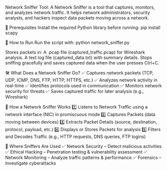    Network Sniffer Tool:
   A Network Sniffer is a tool that captures, monitors, and analyzes network traffic. It helps network administrators, security analysts, and hackers inspect data packets moving across a network.


   🔧 Prerequisites
Install the required Python library before running:
pip install scapy


🎯 How to Run
Run the script with:
python network_sniffer.py

Stores packets in:
A .pcap file (captured_traffic.pcap) for Wireshark analysis.
A text log file (captured_data.txt) with summary details.
Stops sniffing gracefully and saves captured data when the user presses Ctrl+C.


  🛠️ What Does a Network Sniffer Do?
✅ Captures network packets (TCP, UDP, ICMP, DNS, FTP, HTTP, HTTPS, etc.)
✅ Analyzes network activity in real-time
✅ Identifies protocols used in communication
✅ Monitors network security for threats
✅ Saves captured traffic for later analysis (e.g., Wireshark)

🚀 How a Network Sniffer Works
1️⃣ Listens to Network Traffic using a network interface (NIC) in promiscuous mode
2️⃣ Captures Packets (data moving between devices)
3️⃣ Extracts Packet Details (source, destination, protocol, payload, etc.)
4️⃣ Displays or Stores Packets for analysis
5️⃣ Filters and Decodes Traffic (e.g., HTTP requests, DNS queries, FTP logins)

🔬 Where Sniffers Are Used
✅ Network Security – Detect malicious activities
✅ Ethical Hacking – Penetration testing & vulnerability assessment
✅ Network Monitoring – Analyze traffic patterns & performance
✅ Forensics – Investigate cyberattacks





